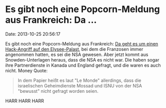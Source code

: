 Es gibt noch eine Popcorn-Meldung aus Frankreich: Da \...
=========================================================

Date: 2013-10-25 20:56:17

Es gibt noch eine Popcorn-Meldung aus Frankreich: [Da geht es um einen
Hack-Angriff auf den
Elysee-Palast](http://spiegel.de/article.do?id=930045), bei dem die
Franzosen immer angenommen hatten, es sei die NSA gewesen. Aber jetzt
kommt aus Snowden-Unterlagen heraus, dass die NSA es nicht war. Die
haben sogar ihre Partnerdienste in Kanada und England gefragt, und die
waren es auch nicht. Money Quote:

> In dem Papier heißt es laut \"Le Monde\" allerdings, dass die
> israelischen Geheimdienste Mossad und ISNU von der NSA \"bewusst\"
> nicht gefragt worden seien.

HARR HARR HARR
